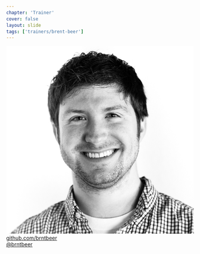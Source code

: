 ```yaml
---
chapter: 'Trainer'
cover: false
layout: slide
tags: ['trainers/brent-beer']
---
```


<img class="headshot" src="assets/headshots/beer-brent.jpg" alt="Brent Beer">

<div><i class="icon-github-alt"> </i> <a href="http://github.com/github.com/brntbeer">github.com/brntbeer</a></div> 
<div><i class="icon-twitter"> </i> <a href="http://twitter.com/brntbeer">@brntbeer</a></div>